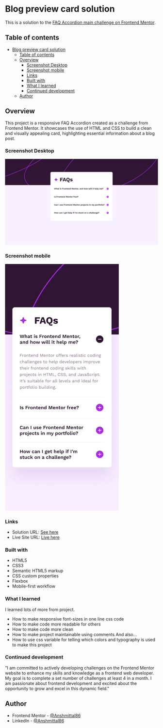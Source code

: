 # Blog preview card solution

This is a solution to the [FAQ Accordion main challenge on Frontend Mentor](https://www.frontendmentor.io/challenges/faq-accordion-wyfFdeBwBz).

## Table of contents

- [Blog preview card solution](#blog-preview-card-solution)
  - [Table of contents](#table-of-contents)
  - [Overview](#overview)
    - [Screenshot Desktop](#screenshot-desktop)
    - [Screenshot mobile](#screenshot-mobile)
    - [Links](#links)
    - [Built with](#built-with)
    - [What I learned](#what-i-learned)
    - [Continued development](#continued-development)
  - [Author](#author)

## Overview

This project is a responsive FAQ Accordion created as a challenge from Frontend Mentor. It showcases the use of HTML and CSS to build a clean and visually appealing card, highlighting essential information about a blog post.

### Screenshot Desktop

![](./screenshots/screenshot-desktop.png)

### Screenshot mobile

![](./screenshots/screenshot-mobile.jpg)

### Links

- Solution URL: [See here](https://github.com/Anshmittal86/faq-accordion-main)
- Live Site URL: [Live here](https://anshmittal86.github.io/faq-accordion-main/)

### Built with

- HTML5
- CSS3
- Semantic HTML5 markup
- CSS custom properties
- Flexbox
- Mobile-first workflow

### What I learned

I learned lots of more from project.

- How to make responsive font-sizes in one line css code
- How to make code more readable for others
- How to make code more clean
- How to make project maintainable using comments
  And also...
- How to use css variable for telling which colors and typography is used to make this project

### Continued development

"I am committed to actively developing challenges on the Frontend Mentor website to enhance my skills and knowledge as a frontend web developer. My goal is to complete a set number of challenges at least 4 in a month. I am passionate about frontend development and excited about the opportunity to grow and excel in this dynamic field."

## Author

- Frontend Mentor - [@Anshmittal86](https://www.frontendmentor.io/profile/Anshmittal86)
- LinkedIn - [@Anshmittal86](https://www.linkedin.com/in/anshmittal86)
